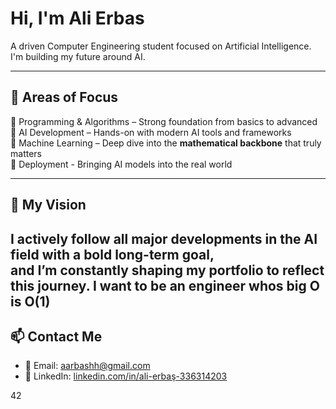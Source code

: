 # Hi, I'm Ali Erbas

 A driven Computer Engineering student focused on Artificial Intelligence.  
I'm building my future around AI.

---

## 🚀 Areas of Focus

🔹 Programming & Algorithms – Strong foundation from basics to advanced  
🔹 AI Development – Hands-on with modern AI tools and frameworks  
🔹 Machine Learning – Deep dive into the **mathematical backbone** that truly matters  
🔹 Deployment - Bringing AI models into the real world

---

## 📡 My Vision

I actively follow all major developments in the AI field with a bold long-term goal,  
and I’m constantly shaping my portfolio to reflect this journey.
I want to be an engineer whos big O is O(1)
---

## 📫 Contact Me

- 📧 Email: [aarbashh@gmail.com](mailto:aarbashh@gmail.com)  
- 💼 LinkedIn: [linkedin.com/in/ali-erbaş-336314203](https://www.linkedin.com/in/ali-erbaş-336314203)


42

